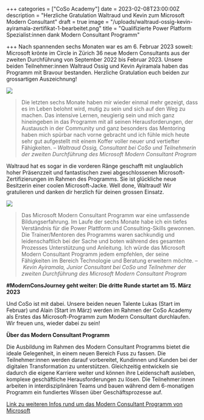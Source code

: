 +++
categories = ["CoSo Academy"]
date = 2023-02-08T23:00:00Z
description = "Herzliche Gratulation Waltraud und Kevin zum Microsoft Modern Consultant"
draft = true
image = "/uploads/waltraud-ossig-kevin-ayiramala-zertifikat-1-bearbeitet.png"
title = "Qualifizierte Power Platform Spezialist:innen dank Modern Consultant Programm"

+++
Nach spannenden sechs Monaten war es am 6. Februar 2023 soweit: Microsoft krönte im Circle in Zürich 36 neue Modern Consultants aus der zweiten Durchführung von September 2022 bis Februar 2023. Unsere beiden Teilnehmer:innen Waltraud Ossig und Kevin Ayiramala haben das Programm mit Bravour bestanden. Herzliche Gratulation euch beiden zur grossartigen Auszeichnung!

![](/uploads/waltraud-ossig-kevin-ayiramala-zertifikat-2-bearbeitet.png)

> Die letzten sechs Monate haben mir wieder einmal mehr gezeigt, dass es im Leben belohnt wird, mutig zu sein und sich auf den Weg zu machen. Das intensive Lernen, neugierig sein und mich ganz hineingeben in das Programm mit all seinen Herausforderungen, der Austausch in der Community und ganz besonders das Mentoring haben mich spürbar nach vorne gebracht und ich fühle mich heute sehr gut aufgestellt mit einem Koffer voller neuer und vertiefter Fähigkeiten. – _Waltraud Ossig, Consultant bei CoSo und Teilnehmerin der zweiten Durchführung des Microsoft Modern Consultant Program_

Waltraud hat es sogar in die vorderen Ränge geschafft mit unglaublich hoher Präsenzzeit und fantastischen zwei abgeschlossenen Microsoft-Zertifizierungen im Rahmen des Programms. Sie ist glückliche neue Besitzerin einer coolen Microsoft-Jacke. Well done, Waltraud! Wir gratulieren und danken dir herzlich für deinen grossen Einsatz.

![](/uploads/img_20230206_154645281-bearbeitet-1.png)

> Das Microsoft Modern Consultant Programm war eine umfassende Bildungserfahrung. Im Laufe der sechs Monate habe ich ein tiefes Verständnis für die Power Plattform und Consulting-Skills gewonnen. Die Trainer/Mentoren des Programms waren sachkundig und leidenschaftlich bei der Sache und boten während des gesamten Prozesses Unterstützung und Anleitung. Ich würde das Microsoft Modern Consultant Programm jedem empfehlen, der seine Fähigkeiten im Bereich Technologie und Beratung erweitern möchte. – _Kevin Ayiramala, Junior Consultant bei CoSo und Teilnehmer der zweiten Durchführung des Microsoft Modern Consultant Program_

**#ModernConsJourney geht weiter: Die dritte Runde startet am 15. März 2023**

Und CoSo ist mit dabei. Unsere beiden neuen Talente Lukas (Start im Februar) und Alain (Start im März) werden im Rahmen der CoSo Academy als Erstes das Microsoft-Programm zum Modern Consultant durchlaufen. Wir freuen uns, wieder dabei zu sein!

**Über das Modern Consultant Programm**

Die Ausbildung im Rahmen des Modern Consultant Programms bietet  die ideale Gelegenheit, in einem neuen Bereich Fuss zu fassen. Die Teilnehmer:innen werden darauf vorbereitet, Kundinnen und Kunden bei der digitalen Transformation zu unterstützen. Gleichzeitig entwickeln sie dadurch die eigene Karriere weiter und können ihre Leidenschaft ausleben, komplexe geschäftliche Herausforderungen zu lösen. Die Teilnehmer:innen arbeiten in interdisziplinären Teams und bauen während dem 6-monatigen Programm ein fundiertes Wissen über Geschäftsprozesse auf.

[Link zu weiteren Infos rund um das Modern Consultant Programm von Microsoft](https://www.corporatesoftware.ch/blog/der-weg-in-die-zukunft-modern-consultants-braucht-das-land/ "Modern Consultants braucht das Land – Cohort 2 Start")